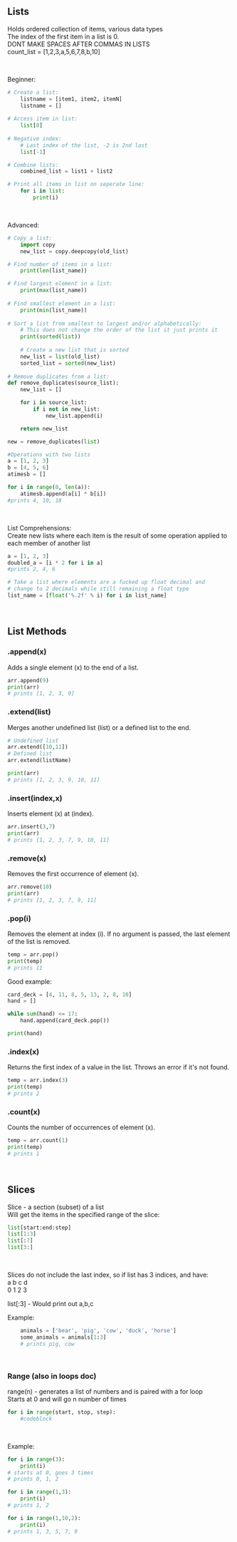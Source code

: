 ## Lists
Holds ordered collection of items, various data types<br>
The index of the first item in a list is 0.<br>
DONT MAKE SPACES AFTER COMMAS IN LISTS<br>
count_list = [1,2,3,a,5,6,7,8,b,10]

<br>

Beginner:
```python
# Create a list:
    listname = [item1, item2, itemN]
    listname = []
    
# Access item in list:
    list[0]
    
# Negative index:
    # Last index of the list, -2 is 2nd last
    list[-1]

# Combine lists:
    combined_list = list1 + list2

# Print all items in list on seperate line:
    for i in list:
        print(i)
```

<br>

Advanced:
```python
# Copy a list:
    import copy
    new_list = copy.deepcopy(old_list)

# Find number of items in a list:
    print(len(list_name))

# Find largest element in a list:
    print(max(list_name))
    
# Find smallest element in a list:
    print(min(list_name))
    
# Sort a list from smallest to largest and/or alphabetically:
    # This does not change the order of the list it just prints it
    print(sorted(list))
    
    # Create a new list that is sorted
    new_list = list(old_list)
    sorted_list = sorted(new_list)
    
# Remove duplicates from a list:
def remove_duplicates(source_list):
    new_list = []

    for i in source_list:
        if i not in new_list:
            new_list.append(i)

    return new_list

new = remove_duplicates(list)

#Operations with two lists
a = [1, 2, 3]
b = [4, 5, 6]
atimesb = []

for i in range(0, len(a)):
	atimesb.append(a[i] * b[i])
#prints 4, 10, 18
```

<br>

List Comprehensions:<br>
Create new lists where each item is the result of some operation applied to each member of another list
```python
a = [1, 2, 3]
doubled_a = [i * 2 for i in a]
#prints 2, 4, 6

# Take a list where elements are a fucked up float decimal and
# change to 2 decimals while still remaining a float type
list_name = [float('%.2f' % i) for i in list_name]
```

<br>

## List Methods

### .append(x)
Adds a single element (x) to the end of a list.
```python
arr.append(9)   
print(arr) 
# prints [1, 2, 3, 9]
```

### .extend(list)
Merges another undefined list (list) or a defined list to the end.
```python
# Undefined list
arr.extend([10,11])
# Defined list
arr.extend(listName)

print(arr) 
# prints [1, 2, 3, 9, 10, 11]
```

### .insert(index,x)
Inserts element (x) at (index).
```python
arr.insert(3,7)
print(arr) 
# prints [1, 2, 3, 7, 9, 10, 11]
```

### .remove(x)
Removes the first occurrence of element (x).
```python
arr.remove(10)  
print(arr) 
# prints [1, 2, 3, 7, 9, 11]
```

### .pop(i)
Removes the element at index (i). If no argument is passed, the last element of the list is removed.
```python
temp = arr.pop()
print(temp)
# prints 11
```

Good example:
```python
card_deck = [4, 11, 8, 5, 13, 2, 8, 10]
hand = []

while sum(hand) <= 17:
    hand.append(card_deck.pop())

print(hand)
```

### .index(x)
Returns the first index of a value in the list. Throws an error if it's not found.
```python
temp = arr.index(3)
print(temp)
# prints 2
```

### .count(x)
Counts the number of occurrences of element (x).
```python
temp = arr.count(1)
print(temp)
# prints 1
```

<br>

## Slices
Slice - a section (subset) of a list<br>
Will get the items in the specified range of the slice:
```python
list[start:end:step]
list[1:3]
list[:7]
list[3:]
```

<br>

Slices do not include the last index, so if list has 3 indices, and have:<br>
a	b	c	d<br>
0	1	2	3

list[:3] - Would print out a,b,c

Example:
```python
	animals = ['bear', 'pig', 'cow', 'duck', 'horse']
	some_animals = animals[1:3]
	# prints pig, cow
```

<br>

### Range (also in loops doc)
range(n) - generates a list of numbers and is paired with a for loop<br>
Starts at 0 and will go n number of times

```python
for i in range(start, stop, step):
    #codeblock
```

<br>

Example:
```python
for i in range(3):
    print(i)
# starts at 0, goes 3 times
# prints 0, 1, 2

for i in range(1,3):
    print(i)
# prints 1, 2

for i in range(1,10,2):
    print(i)
# prints 1, 3, 5, 7, 9
```

<br>


